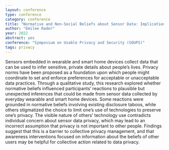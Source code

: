 ```yaml
---
layout: conference
type: conference
category: conference
title: "Normative and Non-Social Beliefs about Sensor Data: Implications for Collective Privacy Management"
author: "Emilee Rader"
year: 2022
abstract: yes
conference: "Symposium on Usable Privacy and Security (SOUPS)"
tags: privacy
---
```


Sensors embedded in wearable and smart home devices collect data that can be used to infer sensitive, private details about people’s lives. Privacy norms have been proposed as a foundation upon which people might coordinate to set and enforce preferences for acceptable or unacceptable data practices. Through a qualitative study, this research explored whether normative beliefs influenced participants’ reactions to plausible but unexpected inferences that could be made from sensor data collected by everyday wearable and smart home devices. Some reactions were grounded in normative beliefs involving existing disclosure taboos, while others stigmatized the choice to limit one’s use of technologies to preserve one’s privacy. The visible nature of others’ technology use contradicts individual concern about sensor data privacy, which may lead to an incorrect assumption that privacy is not important to other people. Findings suggest that this is a barrier to collective privacy management, and that awareness interventions focused on information about the beliefs of other users may be helpful for collective action related to data privacy.

<!--
file: 
link: 
-->
